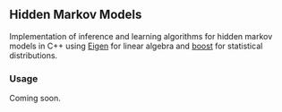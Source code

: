 ## Hidden Markov Models
Implementation of inference and learning algorithms for hidden markov models in C++ using [Eigen](https://eigen.tuxfamily.org/) for linear algebra and [boost](https://www.boost.org/) for statistical distributions.

### Usage
Coming soon.
